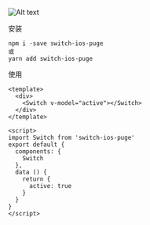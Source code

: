 ![Alt text](http://p5qgrn52w.bkt.clouddn.com/switch-ios-puge/20180820172408.png)

安装
```
npm i -save switch-ios-puge
或
yarn add switch-ios-puge
```

使用
```
<template>
  <div>
    <Switch v-model="active"></Switch>
  </div>
</template>

<script>
import Switch from 'switch-ios-puge'
export default {
  components: {
    Switch
  },
  data () {
    return {
      active: true
    }
  }
}
</script>
```